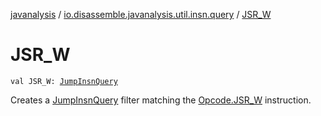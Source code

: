 [javanalysis](../index.md) / [io.disassemble.javanalysis.util.insn.query](index.md) / [JSR_W](./-j-s-r_-w.md)

# JSR_W

`val JSR_W: `[`JumpInsnQuery`](-jump-insn-query/index.md)

Creates a [JumpInsnQuery](-jump-insn-query/index.md) filter matching the [Opcode.JSR_W](#) instruction.

